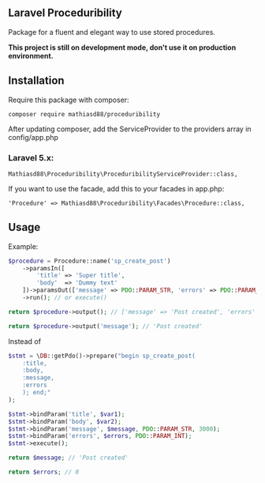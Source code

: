 ## Laravel Proceduribility

Package for a fluent and elegant way to use stored procedures.

**This project is still on development mode, don't use it on production environment.**

## Installation

Require this package with composer:

```
composer require mathiasd88/proceduribility
```

After updating composer, add the ServiceProvider to the providers array in config/app.php

### Laravel 5.x:

```
Mathiasd88\Proceduribility\ProceduribilityServiceProvider::class,
```

If you want to use the facade, add this to your facades in app.php:

```
'Procedure' => Mathiasd88\Proceduribility\Facades\Procedure::class,
```

## Usage

Example:

```php
$procedure = Procedure::name('sp_create_post')
    ->paramsIn([
        'title' => 'Super title',
        'body'  => 'Dummy text'
    ])->paramsOut(['message' => PDO::PARAM_STR, 'errors' => PDO::PARAM_INT]) // output values
    ->run(); // or execute()

return $procedure->output(); // ['message' => 'Post created', 'errors' => 0]

return $procedure->output('message'); // 'Post created'
```

Instead of

```php
$stmt = \DB::getPdo()->prepare("begin sp_create_post(
    :title,
    :body,
    :message,
    :errors
    ); end;"
);

$stmt->bindParam('title', $var1);
$stmt->bindParam('body', $var2);
$stmt->bindParam('message', $message, PDO::PARAM_STR, 3000);
$stmt->bindParam('errors', $errors, PDO::PARAM_INT);
$stmt->execute();

return $message; // 'Post created'

return $errors; // 0
```
